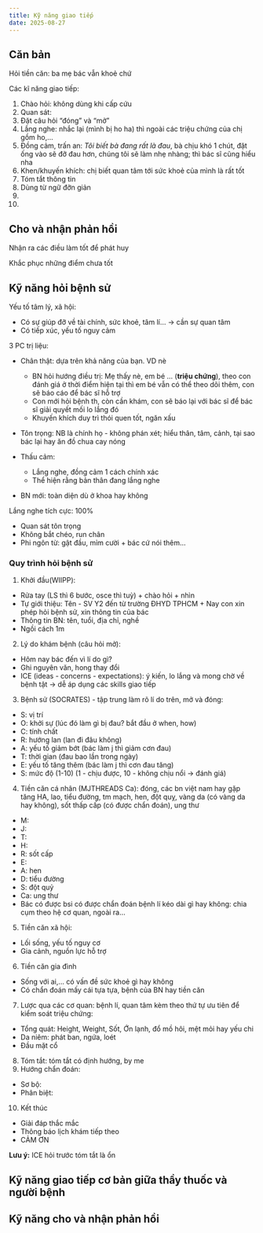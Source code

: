 ```yaml
---
title: Kỹ năng giao tiếp
date: 2025-08-27
---
```


## Căn bản

Hỏi tiền căn: ba mẹ bác vẫn khoẻ chứ

Các kĩ năng giao tiếp:

1. Chào hỏi: không dùng khi cấp cứu
2. Quan sát: 
3. Đặt câu hỏi “đóng” và “mở”
4. Lắng nghe: nhắc lại (mình bị ho ha) thì ngoài các triệu chứng của chị gồm ho,…
5. Đồng cảm, trấn an: *Tôi biết bà đang rất là đau*, bà chịu khó 1 chút, đặt ống vào sẽ đỡ đau hơn, chúng tôi sẽ làm nhẹ nhàng; thì bác sĩ cũng hiểu nha
6. Khen/khuyến khích: chị biết quan tâm tới sức khoẻ của mình là rất tốt
7. Tóm tắt thông tin
8. Dùng từ ngữ đỡn giản
9.
10.

## Cho và nhận phản hồi

Nhận ra các điều làm tốt để phát huy

Khắc phục những điểm chưa tốt

## Kỹ năng hỏi bệnh sử

Yếu tố tâm lý, xã hội:

- Có sự giúp đỡ về tài chính, sức khoẻ, tâm lí… -> cần sự quan tâm
- Có tiếp xúc, yếu tố nguy cảm

3 PC trị liệu:

- Chân thật: dựa trên khả năng của bạn. VD nè
	- BN hỏi hướng điều trị: Mẹ thấy nè, em bé … (**triệu chứng**), theo con đánh giá ở thời điểm hiện tại thì em bé vẫn có thể theo dõi thêm, con sẽ báo cáo để bác sĩ hỗ trợ
	- Con mới hỏi bệnh th, còn cần khám, con sẽ báo lại với bác sĩ để bác sĩ giải quyết mối lo lắng đó
	- Khuyến khích duy trì thói quen tốt, ngăn xấu
- Tôn trọng: NB là chính họ - không phán xét; hiểu thân, tâm, cảnh, tại sao bác lại hay ăn đồ chua cay nóng
- Thấu cảm:
	- Lắng nghe, đồng cảm 1 cách chính xác
	- Thể hiện rằng bản thân đang lắng nghe

- BN mới: toàn diện dù ở khoa hay không 

Lắng nghe tích cực: 100%

- Quan sát tôn trọng
- Không bắt chéo, run chân
- Phi ngôn từ: gật đầu, mỉm cười + bác cứ nói thêm…

### Quy trình hỏi bệnh sử

1. Khởi đầu(WIIPP):
- Rửa tay (LS thì 6 bước, osce thì tuỳ) + chào hỏi + nhìn
- Tự giới thiệu: Tên - SV Y2 đến từ trường ĐHYD TPHCM + Nay con xin phép hỏi bệnh sử, xin thông tin của bác
- Thông tin BN: tên, tuổi, địa chỉ, nghề
- Ngồi cách 1m
2. Lý do khám bệnh (câu hỏi mở):
- Hôm nay bác đến vì lí do gì?
- Ghi nguyên văn, hong thay đổi
- ICE (ideas - concerns - expectations): ý kiến, lo lắng và mong chờ về bệnh tật -> dễ áp dụng các skills giao tiếp
3. Bệnh sử (SOCRATES) - tập trung làm rõ lí do trên, mở và đóng:
- S: vị trí
- O: khởi sự (lúc đó làm gì bị đau? bắt đầu ở when, how)
- C: tính chất
- R: hướng lan (lan đi đâu không)
- A: yếu tố giảm bớt (bác làm j thì giảm cơn đau)
- T: thời gian (đau bao lần trong ngày)
- E: yếu tố tăng thêm (bác làm j thì cơn đau tăng)
- S: mức độ (1-10) (1 - chịu được, 10 - không chịu nổi -> đánh giá)
4. Tiền căn cá nhân (MJTHREADS Ca): đóng, các bn việt nam hay gặp tăng HA, lao, tiểu đường, tm mạch, hen, đột quỵ, vàng da (có vàng da hay không), sốt thấp cấp (có được chẩn đoán), ung thư
- M:
- J:
- T:
- H:
- R: sốt cấp
- E:
- A: hen
- D: tiểu đường
- S: đột quỷ
- Ca: ung thư
- Bác có được bsi có được chẩn đoán bệnh lí kéo dài gì hay không: chia cụm theo hệ cơ quan, ngoài ra…
5. Tiền căn xã hội:
- Lối sống, yếu tố nguy cơ
- Gia cảnh, nguồn lực hỗ trợ
6. Tiền căn gia đình
- Sống với ai,… có vấn đề sức khoẻ gì hay không
- Có chẩn đoán mấy cái tựa tựa, bệnh của BN hay tiền căn
7. Lược qua các cơ quan: bệnh lí, quan tâm kèm theo thứ tự ưu tiên để kiểm soát triệu chứng:
- Tổng quát: Height, Weight, Sốt, Ớn lạnh, đổ mồ hôi, mệt mỏi hay yếu chi
- Da niêm: phát ban, ngứa, loét
- Đầu mặt cổ
8. Tóm tắt: tóm tắt có định hướng, by me
9. Hướng chẩn đoán:
- Sơ bộ:
- Phân biệt:
10. Kết thúc
- Giải đáp thắc mắc
- Thông báo lịch khám tiếp theo
- CẢM ƠN

**Lưu ý:** ICE hỏi trước tóm tắt là ổn

## Kỹ năng giao tiếp cơ bản giữa thầy thuốc và người bệnh

## Kỹ năng cho và nhận phản hồi